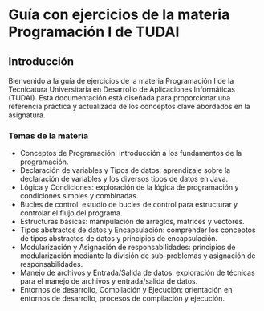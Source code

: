 # Guía con ejercicios de la materia Programación I de TUDAI

## Introducción

<p>
Bienvenido a la guía de ejercicios de la materia Programación I de la Tecnicatura Universitaria en Desarrollo de Aplicaciones Informáticas (TUDAI). Esta documentación está diseñada para proporcionar una referencia práctica y actualizada de los conceptos clave abordados en la asignatura.
</p>

### Temas de la materia

<ul>
    <li> Conceptos de Programación: introducción a los fundamentos de la programación.</li>
    <li> Declaración de variables y Tipos de datos: aprendizaje sobre la declaración de variables y los diversos tipos de datos en Java.</li>
    <li> Lógica y Condiciones: exploración de la lógica de programación y condiciones simples y combinadas.</li>
    <li> Bucles de control: estudio de bucles de control para estructurar y controlar el flujo del programa.</li>
    <li> Estructuras básicas: manipulación de arreglos, matrices y vectores.</li>
    <li> Tipos abstractos de datos y Encapsulación: comprender los conceptos de tipos abstractos de datos y principios de encapsulación.</li>
    <li> Modularización y Asignación de responsabilidades: principios de modularización mediante la división de sub-problemas y asignación de responsabilidades.</li>
    <li> Manejo de archivos y Entrada/Salida de datos: exploración de técnicas para el manejo de archivos y entrada/salida de datos.</li>
    <li> Entornos de desarrollo, Compilación y Ejecución: orientación en entornos de desarrollo, procesos de compilación y ejecución.</li>

</ul>